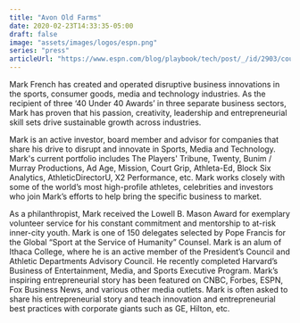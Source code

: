 ```yaml
---
title: "Avon Old Farms"
date: 2020-02-23T14:33:35-05:00
draft: false
image: "assets/images/logos/espn.png"
series: "press"
articleUrl: "https://www.espn.com/blog/playbook/tech/post/_/id/2903/court-grip-increases-traction-for-nba-ballers"
---
```

<p class="uk-text-lead">
Mark French has created and operated disruptive business innovations in the sports, consumer goods, media and technology industries. As the recipient of three ‘40 Under 40 Awards’ in three
separate business sectors, Mark has proven that his passion, creativity, leadership and
entrepreneurial skill sets drive sustainable growth across industries.
</p>

<p>
Mark is an active investor, board member and advisor for companies that share his drive to disrupt and innovate in Sports, Media and Technology. Mark's current portfolio includes The Players' Tribune, Twenty, Bunim / Murray Productions, Ad Age, Mission, Court Grip, Athleta-Ed, Block Six Analytics, AthleticDirectorU, X2 Performance, etc. Mark works closely with some of the world’s most high-profile athletes, celebrities and investors who join Mark’s efforts to help bring the specific business to market.
</p>

<p>
As a philanthropist, Mark received the Lowell B. Mason Award for exemplary volunteer service for his constant commitment and mentorship to at-risk inner-city youth. Mark is one of 150 delegates selected by Pope Francis for the Global “Sport at the Service of Humanity”
Counsel. Mark is an alum of Ithaca College, where he is an active member of the President’s Council and Athletic Departments Advisory Council. He recently completed Harvard’s Business of Entertainment, Media, and Sports Executive Program. Mark’s inspiring entrepreneurial story has been featured on CNBC, Forbes, ESPN, Fox Business News, and various other media outlets. Mark is often asked to share his entrepreneurial story and teach innovation and entrepreneurial best practices with corporate giants such as GE, Hilton, etc.
</p>

